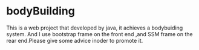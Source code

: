 # bodyBuilding
This is a web project that developed by  java, it achieves a bodybuiding system. And I use bootstrap frame on the front end ,and SSM frame on the rear end.Please give some advice inoder to promote it.
